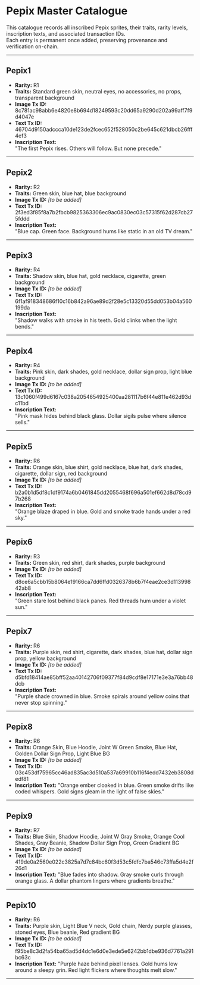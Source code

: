 # Pepix Master Catalogue

This catalogue records all inscribed Pepix sprites, their traits, rarity levels, inscription texts, and associated transaction IDs.  
Each entry is permanent once added, preserving provenance and verification on-chain.  

---

## Pepix1
- **Rarity:** R1  
- **Traits:** Standard green skin, neutral eyes, no accessories, no props, transparent background  
- **Image Tx ID:** 8c781ac98abb6e4820e8b694d18249593c20dd65a9290d202a99aff7f9d4047e  
- **Text Tx ID:** 46704d9150adccca10de123de2fcec652f528050c2be645c621dbcb26fff4ef3  
- **Inscription Text:**  
  "The first Pepix rises. Others will follow. But none precede."  

---

## Pepix2
- **Rarity:** R2  
- **Traits:** Green skin, blue hat, blue background  
- **Image Tx ID:** *[to be added]*  
- **Text Tx ID:** 2f3ed3f85f8a7b2fbcb9825363306ec9ac0830ec03c57315f62d287cb275fddd 
- **Inscription Text:**  
  "Blue cap. Green face. Background hums like static in an old TV dream."  

---

## Pepix3
- **Rarity:** R4  
- **Traits:** Shadow skin, blue hat, gold necklace, cigarette, green background  
- **Image Tx ID:** *[to be added]*  
- **Text Tx ID:** 6f1af918348686f10c16b842a96ae89d2f28e5c13320d55dd053b04a560199da  
- **Inscription Text:**  
  "Shadow walks with smoke in his teeth. Gold clinks when the light bends."  

---

## Pepix4
- **Rarity:** R4  
- **Traits:** Pink skin, dark shades, gold necklace, dollar sign prop, light blue background  
- **Image Tx ID:** *[to be added]*  
- **Text Tx ID:** 13c1060f499d6167c038a2054654925400aa281117b6f44e811e462d93dc11bd  
- **Inscription Text:**  
  "Pink mask hides behind black glass. Dollar sigils pulse where silence sells."  

---

## Pepix5
- **Rarity:** R6  
- **Traits:** Orange skin, blue shirt, gold necklace, blue hat, dark shades, cigarette, dollar sign, red background  
- **Image Tx ID:** *[to be added]*  
- **Text Tx ID:** b2a0b1d5df8c1df9174a6b0461845dd2055468f696a501ef662d8d78cd97b268  
- **Inscription Text:**  
  "Orange blaze draped in blue. Gold and smoke trade hands under a red sky."  

---

## Pepix6
- **Rarity:** R3  
- **Traits:** Green skin, red shirt, dark shades, purple background  
- **Image Tx ID:** *[to be added]*  
- **Text Tx ID:** d8ce6a5cbb15b8064e19166ca7dd6ffd0326378b6b7f4eae2ce3d11399842ab8  
- **Inscription Text:**  
  "Green stare lost behind black panes. Red threads hum under a violet sun."  

---

## Pepix7
- **Rarity:** R6  
- **Traits:** Purple skin, red shirt, cigarette, dark shades, blue hat, dollar sign prop, yellow background  
- **Image Tx ID:** *[to be added]*  
- **Text Tx ID:** d5bfd18414ae85bff52aa40142706f09377f84d9cdf8e17171e3e3a76bb48dcb  
- **Inscription Text:**  
  "Purple shade crowned in blue. Smoke spirals around yellow coins that never stop spinning."

---

## Pepix8
- **Rarity:** R6  
- **Traits:** Orange Skin, Blue Hoodie, Joint W Green Smoke, Blue Hat, Golden Dollar Sign Prop, Light Blue BG 
- **Image Tx ID:** *[to be added]*  
- **Text Tx ID:** 03c453df75965cc46ad835ac3d510a537a69910b116f4edd7432eb3808dedf81 
- **Inscription Text:**
  "Orange ember cloaked in blue. Green smoke drifts like coded whispers. Gold signs gleam in the light of false skies."
  
---

## Pepix9
- **Rarity:** R7  
- **Traits:** Blue Skin, Shadow Hoodie, Joint W Gray Smoke, Orange Cool Shades, Gray Beanie, Shadow Dollar Sign Prop, Green Gradient BG  
- **Image Tx ID:** *[to be added]*  
- **Text Tx ID:** 419de0a2560e022c3825a7d7c84bc60f3d53c5fdfc7ba546c73ffa5d4e2f26d1 
- **Inscription Text:**
  "Blue fades into shadow. Gray smoke curls through orange glass. A dollar phantom lingers where gradients breathe."
  
---

## Pepix10
- **Rarity:** R6  
- **Traits:** Purple skin, Light Blue V neck, Gold chain, Nerdy purple glasses, stoned eyes, Blue beanie, Red gradient BG  
- **Image Tx ID:** *[to be added]*  
- **Text Tx ID:** f95be8c3d2fa54ba65ad5d4dc1e6d0e3ede5e6242bb1dbe936d7761a291bc63c
- **Inscription Text:**
  "Purple haze behind pixel lenses. Gold hums low around a sleepy grin. Red light flickers where thoughts melt slow."
  
---
